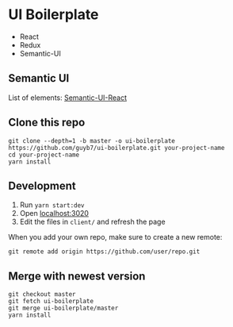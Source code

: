 # UI Boilerplate
- React
- Redux
- Semantic-UI

## Semantic UI
List of elements: [Semantic-UI-React](https://react.semantic-ui.com/elements)

## Clone this repo
```
git clone --depth=1 -b master -o ui-boilerplate https://github.com/guyb7/ui-boilerplate.git your-project-name
cd your-project-name
yarn install
```

## Development
1. Run `yarn start:dev`
2. Open [localhost:3020](http://localhost:3020)
3. Edit the files in `client/` and refresh the page

When you add your own repo, make sure to create a new remote:
```
git remote add origin https://github.com/user/repo.git
```

## Merge with newest version
```
git checkout master
git fetch ui-boilerplate
git merge ui-boilerplate/master
yarn install
```
